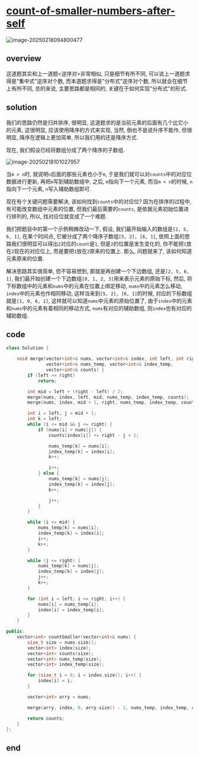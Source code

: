 # [count-of-smaller-numbers-after-self](https://leetcode.cn/problems/count-of-smaller-numbers-after-self)

![image-20250218094800477](https://md-wind.oss-cn-nanjing.aliyuncs.com/md/20250218094800586.png)

## overview

这道题其实和上一道题<逆序对>非常相似, 只是细节有所不同, 可以说上一道题求得是"集中式"逆序对个数, 而本道题求得是"分布式"逆序对个数, 所以就会在细节上有所不同, 总的来说, 主要思路都是相同的, 关键在于如何实现"分布式"的形式.

## solution

我们的思路仍然是归并排序, 很明显, 这道题求的是当前元素的后面有几个比它小的元素, 这很明显, 应该使用降序的方式来实现, 当然, 倒也不是说升序不能作, 但很明显, 降序在逻辑上更加简单, 所以我们用的还是降序方式.

现在, 我们假设已经将数组分成了两个降序的子数组.

![image-20250218101027957](https://md-wind.oss-cn-nanjing.aliyuncs.com/md/20250218101028012.png)

当`m > n`时, 就说明`n`后面的那些元素也小于`m`, 于是我们就可以对`counts`中的对应位数据进行更新, 再把`m`写到辅助数组中, 之后, `m`指向下一个元素, 而当`m < n`的时候, `n`指向下一个元素, `n`写入辅助数组即可.

现在有个关键问题需要解决, 该如何找到`counts`中的对应位?   因为在排序的过程中, 有可能改变数组中元素的位置, 但我们最后需要的`counts`, 是依据元素初始位置进行排列的, 所以, 找对应位就变成了一个难题. 

我们把题目中的第一个示例稍微改动一下,  假设, 我们最开始输入的数组是`[2, 5, 6, 1]`, 在某个时间点, 它被分成了两个降序子数组`[5, 2], [6, 1]`, 依照上面的思路我们很明显可以得出`2`对应的`count`是`1`, 但是`2`的位置是发生变化的, 你不能把`1`放在`2`现在的对应位上, 而是要把`1`放在`2`原来的位置上. 那么, 问题就来了, 该如何知道元素原来的位置.

解决思路其实很简单, 但不容易想到, 那就是再创建一个下边数组, 还是`[2, 5, 6, 1]`,  我们最开始创建一个下边数组`[0, 1, 2, 3]`用来表示元素的原始下标, 然后, 将下标数组中的元素和`nums`中的元素在位置上绑定移动, `nums`中的元素怎么移动, `index`中的元素也作相同移动, 这样当来到`[5, 2], [6, 1]`的时候, 对应的下标数组就是`[1, 0, 6, 1]`,   这样就可以知道`nums`中元素的原始位置了,  由于`index`中的元素和`nums`中的元素有着相同的移动方式, `nums`有对应的辅助数组, 则`index`也有对应的辅助数组. 

## code

```cpp
class Solution {

    void merge(vector<int>& nums, vector<int>& index, int left, int right,
               vector<int>& nums_temp, vector<int>& index_temp,
               vector<int>& counts) {
        if (left >= right)
            return;

        int mid = left + (right - left) / 2;
        merge(nums, index, left, mid, nums_temp, index_temp, counts);
        merge(nums, index, mid + 1, right, nums_temp, index_temp, counts);

        int i = left, j = mid + 1;
        int k = left;
        while (i <= mid && j <= right) {
            if (nums[i] > nums[j]) {
                counts[index[i]] += right - j + 1;

                nums_temp[k] = nums[i];
                index_temp[k] = index[i];
                k++;

                i++;
            } else {
                nums_temp[k] = nums[j];
                index_temp[k] = index[j];
                k++;

                j++;
            }
        }

        while (i <= mid) {
            nums_temp[k] = nums[i];
            index_temp[k] = index[i];
            i++;
            k++;
        }

        while (j <= right) {
            nums_temp[k] = nums[j];
            index_temp[k] = index[j];
            j++;
            k++;
        }

        for (int i = left; i <= right; i++) {
            nums[i] = nums_temp[i];
            index[i] = index_temp[i];
        }
    }

public:
    vector<int> countSmaller(vector<int>& nums) {
        size_t size = nums.size();
        vector<int> index(size);
        vector<int> counts(size);
        vector<int> nums_temp(size);
        vector<int> index_temp(size);

        for (size_t i = 0; i < index.size(); i++) {
            index[i] = i;
        }

        vector<int> arry = nums;

        merge(arry, index, 0, arry.size() - 1, nums_temp, index_temp, counts);

        return counts;
    }
};
```

## end